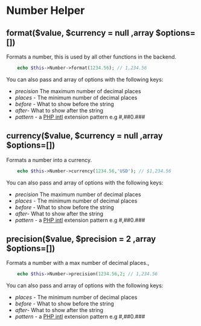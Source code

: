 # Number Helper

## format($value, $currency = null ,array $options=[])

Formats a number, this is used by all other functions in the backend.

````php
    echo $this->Number->format(1234.56); // 1,234.56
````

You can also pass and array of options with the following keys:
- *precision* The maximum number of decimal places
- *places* - The minimum number of decimal places
- *before* - What to show before the string
- *after*- What to show after the string
- *pattern* - a [PHP intl](http://php.net/manual/en/class.numberformatter.php) extension pattern e.g #,##0.###

## currency($value, $currency = null ,array $options=[])

Formats a number into a currency. 

````php
    echo $this->Number->currency(1234.56,'USD'); // $1,234.56
````

You can also pass and array of options with the following keys:
- *precision* The maximum number of decimal places
- *places* - The minimum number of decimal places
- *before* - What to show before the string
- *after*- What to show after the string
- *pattern* - a [PHP intl](http://php.net/manual/en/class.numberformatter.php) extension pattern e.g #,##0.###

## precision($value, $precision = 2 ,array $options=[])

Formats a number with a max number of decimal places.,

````php
    echo $this->Number->precision(1234.56,2; // 1,234.56
````

You can also pass and array of options with the following keys:
- *places* - The minimum number of decimal places
- *before* - What to show before the string
- *after*- What to show after the string
- *pattern* - a [PHP intl](http://php.net/manual/en/class.numberformatter.php) extension pattern e.g #,##0.###